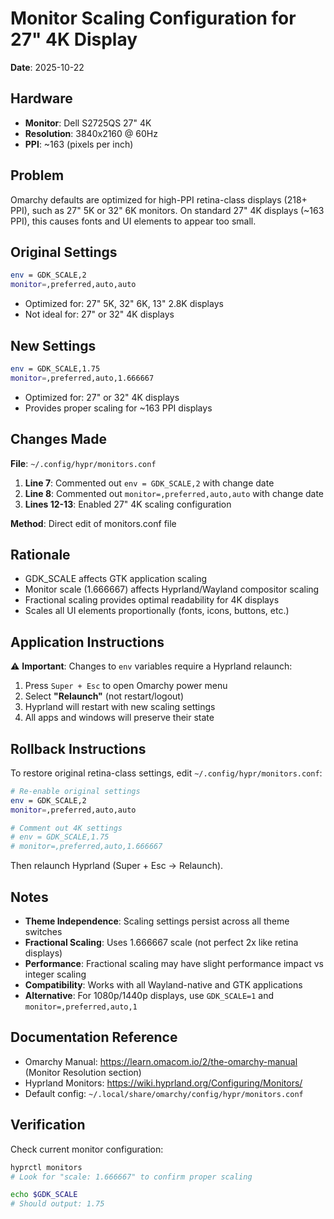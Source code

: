 # Monitor Scaling Configuration for 27" 4K Display

**Date**: 2025-10-22

## Hardware
- **Monitor**: Dell S2725QS 27" 4K
- **Resolution**: 3840x2160 @ 60Hz
- **PPI**: ~163 (pixels per inch)

## Problem
Omarchy defaults are optimized for high-PPI retina-class displays (218+ PPI), such as 27" 5K or 32" 6K monitors. On standard 27" 4K displays (~163 PPI), this causes fonts and UI elements to appear too small.

## Original Settings
```bash
env = GDK_SCALE,2
monitor=,preferred,auto,auto
```
- Optimized for: 27" 5K, 32" 6K, 13" 2.8K displays
- Not ideal for: 27" or 32" 4K displays

## New Settings
```bash
env = GDK_SCALE,1.75
monitor=,preferred,auto,1.666667
```
- Optimized for: 27" or 32" 4K displays
- Provides proper scaling for ~163 PPI displays

## Changes Made
**File**: `~/.config/hypr/monitors.conf`

1. **Line 7**: Commented out `env = GDK_SCALE,2` with change date
2. **Line 8**: Commented out `monitor=,preferred,auto,auto` with change date
3. **Lines 12-13**: Enabled 27" 4K scaling configuration

**Method**: Direct edit of monitors.conf file

## Rationale
- GDK_SCALE affects GTK application scaling
- Monitor scale (1.666667) affects Hyprland/Wayland compositor scaling
- Fractional scaling provides optimal readability for 4K displays
- Scales all UI elements proportionally (fonts, icons, buttons, etc.)

## Application Instructions
⚠️ **Important**: Changes to `env` variables require a Hyprland relaunch:

1. Press `Super + Esc` to open Omarchy power menu
2. Select **"Relaunch"** (not restart/logout)
3. Hyprland will restart with new scaling settings
4. All apps and windows will preserve their state

## Rollback Instructions
To restore original retina-class settings, edit `~/.config/hypr/monitors.conf`:

```bash
# Re-enable original settings
env = GDK_SCALE,2
monitor=,preferred,auto,auto

# Comment out 4K settings
# env = GDK_SCALE,1.75
# monitor=,preferred,auto,1.666667
```

Then relaunch Hyprland (Super + Esc → Relaunch).

## Notes
- **Theme Independence**: Scaling settings persist across all theme switches
- **Fractional Scaling**: Uses 1.666667 scale (not perfect 2x like retina displays)
- **Performance**: Fractional scaling may have slight performance impact vs integer scaling
- **Compatibility**: Works with all Wayland-native and GTK applications
- **Alternative**: For 1080p/1440p displays, use `GDK_SCALE=1` and `monitor=,preferred,auto,1`

## Documentation Reference
- Omarchy Manual: https://learn.omacom.io/2/the-omarchy-manual (Monitor Resolution section)
- Hyprland Monitors: https://wiki.hyprland.org/Configuring/Monitors/
- Default config: `~/.local/share/omarchy/config/hypr/monitors.conf`

## Verification
Check current monitor configuration:
```bash
hyprctl monitors
# Look for "scale: 1.666667" to confirm proper scaling

echo $GDK_SCALE
# Should output: 1.75
```
